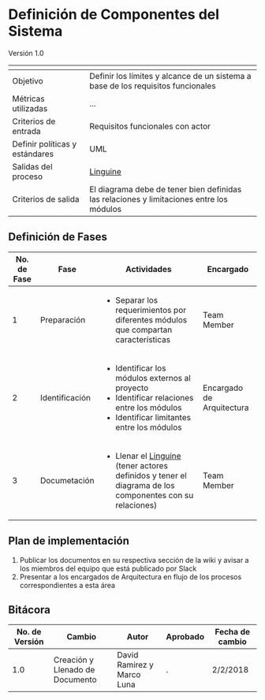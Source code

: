 # Definición de Componentes del Sistema
Versión 1.0


[]() | []()  
--|--
Objetivo| Definir los límites y alcance de un sistema a base de los requisitos funcionales
Métricas utilizadas | ...
Criterios de entrada | Requisitos funcionales con actor
Definir políticas y estándares |UML
Salidas del proceso | [Linguine](https://docs.google.com/document/d/1USG0KzOqV7U5UHgWiQ0vZeb_cY74DBZ6ybxOfk-AR0A/edit?usp=sharing)
Criterios de salida | El diagrama debe de tener bien definidas las relaciones y limitaciones entre los módulos


## Definición de Fases
No. de Fase | Fase | Actividades | Encargado
------------|------|-------------|-----------
1 | Preparación |<ul><li>Separar los requerimientos por diferentes módulos que compartan características | Team Member
2 | Identificación |<ul><li>Identificar los módulos externos al proyecto</li><li>Identificar relaciones entre los módulos</li><li>Identificar limitantes entre los módulos</li></ul>| Encargado de Arquitectura
3 | Documetación |<ul><li>Llenar el [Linguine](https://docs.google.com/document/d/1USG0KzOqV7U5UHgWiQ0vZeb_cY74DBZ6ybxOfk-AR0A/edit?usp=sharing) (tener actores definidos y tener el diagrama de los componentes con su relaciones)</li></ul>| Team Member

## Plan de implementación

1. Publicar los documentos en su respectiva sección de la wiki y avisar a los miembros del equipo que está publicado por Slack
2. Presentar a los encargados de Arquitectura en flujo de los procesos correspondientes a esta área

## Bitácora


No. de Versión | Cambio | Autor | Aprobado | Fecha de cambio
---------------|--------|-------|----------|----------------
1.0 | Creación y Llenado de Documento | David Ramirez y Marco Luna | . | 2/2/2018
